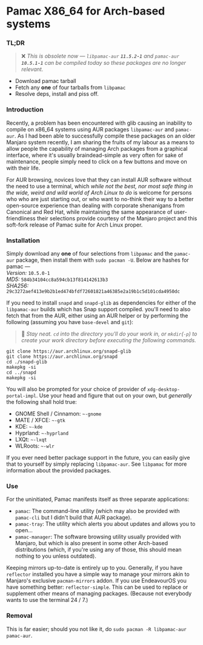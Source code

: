 # Pamac X86_64 for Arch-based systems


### **TL;DR**
> :x: _This is obsolete now — `libpamac-aur` **`11.5.2-1`** and `pamac-aur` **`10.5.1-1`** can be compiled today so these packages are no longer relevant._

* Download pamac tarball
* Fetch any **one** of four tarballs from `libpamac`
* Resolve deps, install and piss off.

### Introduction
Recently, a problem has been encountered with glib causing an inability to compile on x86_64 systems using AUR packages `libpamac-aur` and `pamac-aur`. As I had been able to successfully compile these packages on an older Manjaro system recently, I am sharing the fruits of my labour as a means to allow people the capability of managing Arch packages from a graphical interface, where it's usually braindead-simple as very often for sake of maintenance, people simply need to click on a few buttons and move on with their life.

For AUR browsing, novices love that they can install AUR software without the need to use a terminal, which _while not the best, nor most safe thing in the wide, weird and wild world of Arch Linux to do_ is welcome for persons who who are just starting out, or who want to no-think their way to a better open-source experience than dealing with corporate shenanigans from Canonical and Red Hat, while maintaining the same appearance of user-friendliness their selections provide courtesy of the Manjaro project and this soft-fork release of Pamac suite for Arch Linux proper.

### Installation
Simply download any **one** of four selections from `libpamac` and the `pamac-aur` package, then install them with `sudo pacman -U`. Below are hashes for pamac —  
_Version:_ `10.5.0-1`  
_MD5:_ `584b34104cc8a594cb13f814142613b3`  
_SHA256:_ `29c3272aef413e9b2b1ed474bfdf72601821a46385e2a19b1c5d101cda4950dc`

If you need to install `snapd` and `snapd-glib` as dependencies for either of the `libpamac-aur` builds which has Snap support compiled. you'll need to also fetch that from the AUR, either using an AUR helper or by performing the following (assuming you have `base-devel` and `git`):
> :broom: _Stay neat. `cd` into the directory you'll do your work in, or `mkdir`(`-p`) to create your work directory before executing the following commands._
```
git clone https://aur.archlinux.org/snapd-glib
git clone https://aur.archlinux.org/snapd
cd ./snapd-glib
makepkg -si
cd ../snapd
makepkg -si
```

You will also be prompted for your choice of provider of `xdg-desktop-portal-impl`. Use your head and figure that out on your own, but _generally_ the following shall hold true:
* GNOME Shell / Cinnamon: `~-gnome`
* MATE / XFCE: `~-gtk`
* KDE: `~-kde`
* Hyprland: `~-hyprland`
* LXQt: `~-lxqt`
* WLRoots: `~-wlr`

If you ever need better package support in the future, you can easily give that to yourself by simply replacing `libpamac-aur`. See `libpamac` for more information about the provided packages.

### Use
For the uninitiated, Pamac manifests itself as three separate applications:
* `pamac`: The command-line utility (which may also be provided with `pamac-cli` but I didn't build that AUR package).
* `pamac-tray`: The utility which alerts you about updates and allows you to open…
* `pamac-manager`: The software browsing utility usually provided with Manjaro, but which is also present in some other Arch-based distributions (which, if you're using any of those, this should mean nothing to you unless outdated).

Keeping mirrors up-to-date is entirely up to you. Generally, if you have `reflector` installed you have a simple way to manage your mirrors akin to Manjaro's exclusive `pacman-mirrors` addon. If you use EndeavourOS you have something better: `reflector-simple`. This can be used to replace or supplement other means of managing packages. (Because not everybody wants to use the terminal 24 / 7.)


### Removal
This is far easier; should you not like it, do `sudo pacman -R libpamac-aur pamac-aur`.

